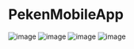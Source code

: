 # PekenMobileApp
![image](https://user-images.githubusercontent.com/55027286/67619079-32b76600-f821-11e9-9e42-c1e0e0184f57.png)
![image](https://user-images.githubusercontent.com/55027286/67618587-92ab0e00-f81b-11e9-8789-550945a72cac.png)
![image](https://user-images.githubusercontent.com/55027286/67618625-f5040e80-f81b-11e9-8d71-bd6a7b1689b9.png)
![image](https://user-images.githubusercontent.com/55027286/67618634-0c42fc00-f81c-11e9-858d-27460279cfba.png)
